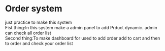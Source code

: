 # Order system
 just practice to make this system <br>
 Fist thing:In this system make a admin panel to add Prduct dynamic. admin can check all order list <br>
 Second thing:To make dashboard for used to add order add to cart and then to order and check your order list
